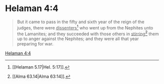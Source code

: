 # Helaman 4:4

> But it came to pass in the fifty and sixth year of the reign of the judges, there were <u>dissenters</u>[^a] who went up from the Nephites unto the Lamanites; and they succeeded with those others in <u>stirring</u>[^b] them up to anger against the Nephites; and they were all that year preparing for war.

[Helaman 4:4](https://www.churchofjesuschrist.org/study/scriptures/bofm/hel/4?lang=eng&id=p4#p4)


[^a]: [[Helaman 5.17|Hel. 5:17]].  
[^b]: [[Alma 63.14|Alma 63:14]].  
